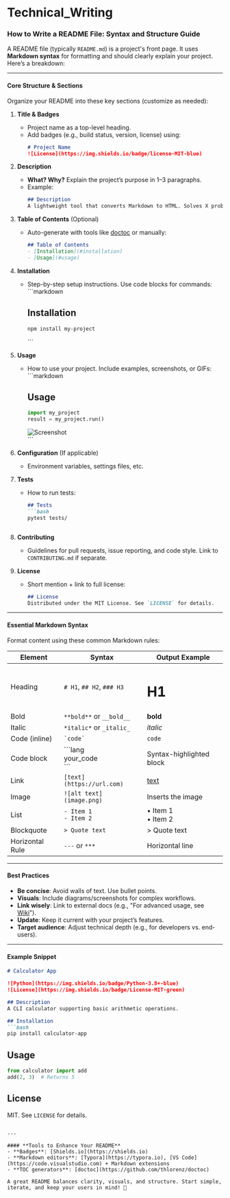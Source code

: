 # Technical_Writing

### How to Write a README File: Syntax and Structure Guide  
A README file (typically `README.md`) is a project's front page. It uses **Markdown syntax** for formatting and should clearly explain your project. Here’s a breakdown:

---

#### **Core Structure & Sections**  
Organize your README into these key sections (customize as needed):

1. **Title & Badges**  
   - Project name as a top-level heading.  
   - Add badges (e.g., build status, version, license) using:  
     ```markdown
     # Project Name
     ![License](https://img.shields.io/badge/license-MIT-blue)
     ```

2. **Description**  
   - **What? Why?** Explain the project’s purpose in 1–3 paragraphs.  
   - Example:  
     ```markdown
     ## Description  
     A lightweight tool that converts Markdown to HTML. Solves X problem by...
     ```

3. **Table of Contents** (Optional)  
   - Auto-generate with tools like [doctoc](https://github.com/thlorenz/doctoc) or manually:  
     ```markdown
     ## Table of Contents  
     - [Installation](#installation)  
     - [Usage](#usage)  
     ```

4. **Installation**  
   - Step-by-step setup instructions. Use code blocks for commands:  
     \`\`\`markdown  
     ## Installation  
     ```bash  
     npm install my-project  
     ```  
     \`\`\`

5. **Usage**  
   - How to use your project. Include examples, screenshots, or GIFs:  
     \`\`\`markdown  
     ## Usage  
     ```python  
     import my_project  
     result = my_project.run()  
     ```  
     ![Screenshot](screenshot.png)  
     \`\`\`

6. **Configuration** (If applicable)  
   - Environment variables, settings files, etc.

7. **Tests**  
   - How to run tests:  
     ```markdown
     ## Tests  
     ```bash  
     pytest tests/  
     ```  
     ```

8. **Contributing**  
   - Guidelines for pull requests, issue reporting, and code style. Link to `CONTRIBUTING.md` if separate.

9. **License**  
   - Short mention + link to full license:  
     ```markdown
     ## License  
     Distributed under the MIT License. See `LICENSE` for details.  
     ```

---

#### **Essential Markdown Syntax**  
Format content using these common Markdown rules:

| Element          | Syntax                                     | Output Example                     |
|------------------|--------------------------------------------|------------------------------------|
| Heading          | `# H1`, `## H2`, `### H3`                  | <h1>H1</h1>                       |
| Bold             | `**bold**` or `__bold__`                   | **bold**                          |
| Italic           | `*italic*` or `_italic_`                   | *italic*                          |
| Code (inline)    | `` `code` ``                               | `code`                            |
| Code block       | \`\`\`lang<br>your_code<br>\`\`\`          | Syntax-highlighted block          |
| Link             | `[text](https://url.com)`                  | [text](https://url.com)           |
| Image            | `![alt text](image.png)`                   | Inserts the image                 |
| List             | `- Item 1`<br>`- Item 2`                   | • Item 1<br>• Item 2              |
| Blockquote       | `> Quote text`                             | > Quote text                      |
| Horizontal Rule  | `---` or `***`                             | Horizontal line                   |

---

#### **Best Practices**  
- **Be concise**: Avoid walls of text. Use bullet points.  
- **Visuals**: Include diagrams/screenshots for complex workflows.  
- **Link wisely**: Link to external docs (e.g., "For advanced usage, see [Wiki]()").  
- **Update**: Keep it current with your project’s features.  
- **Target audience**: Adjust technical depth (e.g., for developers vs. end-users).  

---

#### **Example Snippet**  
```markdown
# Calculator App  

![Python](https://img.shields.io/badge/Python-3.8+-blue)  
![License](https://img.shields.io/badge/License-MIT-green)  

## Description  
A CLI calculator supporting basic arithmetic operations.  

## Installation  
```bash  
pip install calculator-app  
```  

## Usage  
```python  
from calculator import add  
add(2, 3)  # Returns 5  
```  

## License  
MIT. See `LICENSE` for details.  
```

---

#### **Tools to Enhance Your README**  
- **Badges**: [Shields.io](https://shields.io)  
- **Markdown editors**: [Typora](https://typora.io), [VS Code](https://code.visualstudio.com) + Markdown extensions  
- **TOC generators**: [doctoc](https://github.com/thlorenz/doctoc)  

A great README balances clarity, visuals, and structure. Start simple, iterate, and keep your users in mind! 🚀
